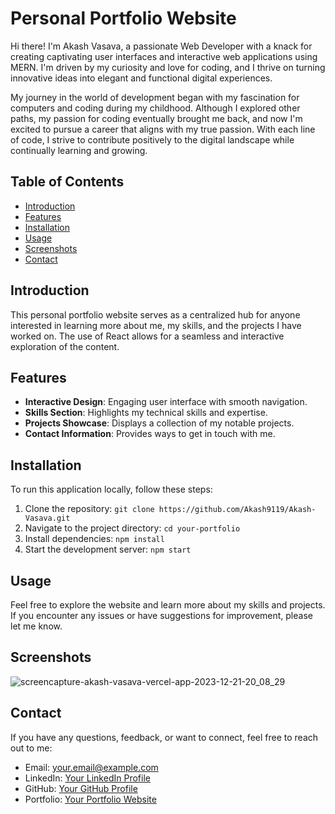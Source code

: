 # Personal Portfolio Website

Hi there! I'm Akash Vasava, a passionate Web Developer with a knack for creating captivating user interfaces and interactive web applications using MERN. I'm driven by my curiosity and love for coding, and I thrive on turning innovative ideas into elegant and functional digital experiences.

My journey in the world of development began with my fascination for computers and coding during my childhood. Although I explored other paths, my passion for coding eventually brought me back, and now I'm excited to pursue a career that aligns with my true passion. With each line of code, I strive to contribute positively to the digital landscape while continually learning and growing.

## Table of Contents
- [Introduction](#introduction)
- [Features](#features)
- [Installation](#installation)
- [Usage](#usage)
- [Screenshots](#screenshots)
- [Contact](#contact)

## Introduction

This personal portfolio website serves as a centralized hub for anyone interested in learning more about me, my skills, and the projects I have worked on. The use of React allows for a seamless and interactive exploration of the content.

## Features

- **Interactive Design**: Engaging user interface with smooth navigation.
- **Skills Section**: Highlights my technical skills and expertise.
- **Projects Showcase**: Displays a collection of my notable projects.
- **Contact Information**: Provides ways to get in touch with me.

## Installation

To run this application locally, follow these steps:

1. Clone the repository: `git clone https://github.com/Akash9119/Akash-Vasava.git`
2. Navigate to the project directory: `cd your-portfolio`
3. Install dependencies: `npm install`
4. Start the development server: `npm start`

## Usage

Feel free to explore the website and learn more about my skills and projects.
If you encounter any issues or have suggestions for improvement, please let me know.

## Screenshots

![screencapture-akash-vasava-vercel-app-2023-12-21-20_08_29](https://github.com/Akash9119/Akash-Vasava/assets/68374089/ebfa6698-c15b-4af3-bccc-73a3ec610075)


## Contact

If you have any questions, feedback, or want to connect, feel free to reach out to me:

- Email: your.email@example.com
- LinkedIn: [Your LinkedIn Profile](https://www.linkedin.com/in/akash-vasava/)
- GitHub: [Your GitHub Profile](https://github.com/Akash9119)
- Portfolio: [Your Portfolio Website](https://akash-vasava.vercel.app/)
